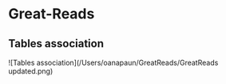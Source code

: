 # Great-Reads
## Tables association
![Tables association](/Users/oanapaun/GreatReads/GreatReads updated.png)


